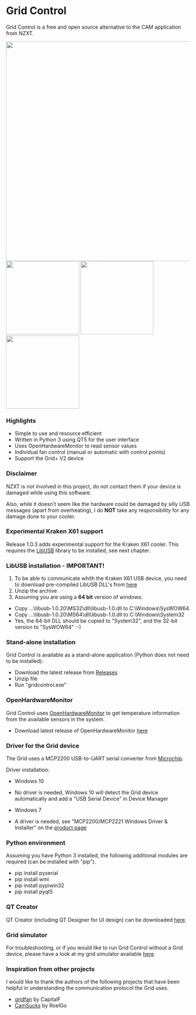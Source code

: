 # Grid Control
Grid Control is a free and open source alternative to the CAM application from NZXT.

<img src="https://github.com/akej74/grid-control/blob/master/screenshots/screenshot_1.png" width="600">

<img src="https://github.com/akej74/grid-control/blob/master/screenshots/screenshot_2.png" width="200">
<img src="https://github.com/akej74/grid-control/blob/master/screenshots/screenshot_3.png" width="200">
<img src="https://github.com/akej74/grid-control/blob/master/screenshots/screenshot_4.png" width="200">

### Highlights
- Simple to use and resource efficient
- Written in Python 3 using QT5 for the user interface
- Uses OpenHardwareMonitor to read sensor values
- Individual fan control (manual or automatic with control points)
- Support the Grid+ V2 device

### Disclaimer
NZXT is not involved in this project, do not contact them if your device is damaged while using this software.

Also, while it doesn't seem like the hardware could be damaged by silly USB messages (apart from overheating), I do **NOT** take any responsibility for any damage done to your cooler.

### Experimental Kraken X61 support
Release 1.0.3 adds experimental support for the Kraken X61 cooler. This requires the [LibUSB](http://libusb.info/) library to be installed, see next chapter.

### LibUSB installation - IMPORTANT!
1. To be able to communicate whith the Kraken X61 USB device, you need to download pre-compiled LibUSB DLL's from [here](https://sourceforge.net/projects/libusb/files/libusb-1.0/libusb-1.0.20/libusb-1.0.20.7z/download)
2. Unzip the archive
3. Assuming you are using a **64 bit** version of windows:
 - Copy ...\libusb-1.0.20\MS32\dll\libusb-1.0.dll to C:\Windows\SysWOW64
 - Copy ...\libusb-1.0.20\MS64\dll\libusb-1.0.dll to C:\Windows\System32
 - Yes, the 64-bit DLL should be copied to "System32", and the 32-bit version to "SysWOW64" :-)

### Stand-alone installation
Grid Control is available as a stand-alone application (Python does not need to be installed):
- Download the latest release from [Releases](https://github.com/akej74/grid-control/releases)
- Unzip file
- Run "gridcontrol.exe"

### OpenHardwareMonitor
Grid Control uses [OpenHardwareMonitor](https://github.com/openhardwaremonitor/openhardwaremonitor) to get temperature information from the available sensors in the system.
- Download latest release of OpenHardwareMonitor [here](http://openhardwaremonitor.org/files/openhardwaremonitor-v0.7.1.5-alpha.zip)

### Driver for the Grid device
The Grid uses a MCP2200 USB-to-UART serial converter from [Microchip](http://www.microchip.com/wwwproducts/en/en546923).

Driver installation:
- Windows 10
 - No driver is needed, Windows 10 will detect the Grid device automatically and add a "USB Serial Device" in Device Manager
 
- Windows 7
 - A driver is needed, see "MCP2200/MCP2221 Windows Driver & Installer" on the [product page](http://www.microchip.com/wwwproducts/en/en546923)
 
### Python environment
Assuming you have Python 3 installed, the following additional modules are required (can be installed with "pip").
- pip install pyserial
- pip install wmi
- pip install pypiwin32
- pip install pyqt5

### QT Creator
QT Creator (including QT Designer for UI design) can be downloaded [here](https://www.qt.io/download-open-source/).

### Grid simulator
For troubleshooting, or if you would like to run Grid Control without a Grid device, please have a look at my grid simulator available [here](https://github.com/akej74/grid-simulator).
 
### Inspiration from other projects
I would like to thank the authors of the following projects that have been helpful in understanding the communication protocol the Grid uses.
- [gridfan](https://github.com/CapitalF/gridfan) by CapitalF
- [CamSucks](https://github.com/RoelGo/CamSucks) by RoelGo


